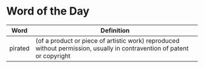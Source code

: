 # Word of the Day

|Word|Definition|
|---|---|
|pirated|(of a product or piece of artistic work) reproduced without permission, usually in contravention of patent or copyright|